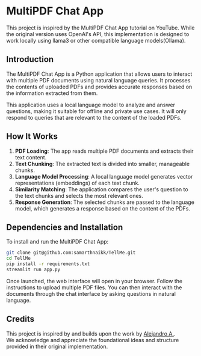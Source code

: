# MultiPDF Chat App

This project is inspired by the MultiPDF Chat App tutorial on YouTube. While the original version uses OpenAI's API, this implementation is designed to work locally using llama3 or other compatible language models(Ollama).

## Introduction

The MultiPDF Chat App is a Python application that allows users to interact with multiple PDF documents using natural language queries. It processes the contents of uploaded PDFs and provides accurate responses based on the information extracted from them.

This application uses a local language model to analyze and answer questions, making it suitable for offline and private use cases. It will only respond to queries that are relevant to the content of the loaded PDFs.

## How It Works

1. **PDF Loading**: The app reads multiple PDF documents and extracts their text content.
2. **Text Chunking**: The extracted text is divided into smaller, manageable chunks.
3. **Language Model Processing**: A local language model generates vector representations (embeddings) of each text chunk.
4. **Similarity Matching**: The application compares the user's question to the text chunks and selects the most relevant ones.
5. **Response Generation**: The selected chunks are passed to the language model, which generates a response based on the content of the PDFs.

## Dependencies and Installation

To install and run the MultiPDF Chat App:

   ```bash
   git clone git@github.com:samarthnaikk/TellMe.git
   cd TellMe
   pip install -r requirements.txt
   streamlit run app.py
   ```
Once launched, the web interface will open in your browser. Follow the instructions to upload multiple PDF files. You can then interact with the documents through the chat interface by asking questions in natural language.

## Credits

This project is inspired by and builds upon the work by [Alejandro A.](https://github.com/alejandro-ao).  
We acknowledge and appreciate the foundational ideas and structure provided in their original implementation.
